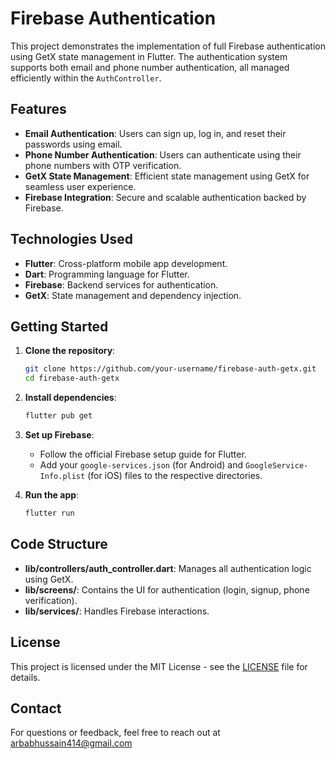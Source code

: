 # Firebase Authentication 

This project demonstrates the implementation of full Firebase authentication using GetX state management in Flutter. The authentication system supports both email and phone number authentication, all managed efficiently within the `AuthController`.

## Features

- **Email Authentication**: Users can sign up, log in, and reset their passwords using email.
- **Phone Number Authentication**: Users can authenticate using their phone numbers with OTP verification.
- **GetX State Management**: Efficient state management using GetX for seamless user experience.
- **Firebase Integration**: Secure and scalable authentication backed by Firebase.

## Technologies Used

- **Flutter**: Cross-platform mobile app development.
- **Dart**: Programming language for Flutter.
- **Firebase**: Backend services for authentication.
- **GetX**: State management and dependency injection.

## Getting Started

1. **Clone the repository**:
   ```bash
   git clone https://github.com/your-username/firebase-auth-getx.git
   cd firebase-auth-getx
   ```

2. **Install dependencies**:
   ```bash
   flutter pub get
   ```

3. **Set up Firebase**:
   - Follow the official Firebase setup guide for Flutter.
   - Add your `google-services.json` (for Android) and `GoogleService-Info.plist` (for iOS) files to the respective directories.

4. **Run the app**:
   ```bash
   flutter run
   ```

## Code Structure

- **lib/controllers/auth_controller.dart**: Manages all authentication logic using GetX.
- **lib/screens/**: Contains the UI for authentication (login, signup, phone verification).
- **lib/services/**: Handles Firebase interactions.

## License

This project is licensed under the MIT License - see the [LICENSE](LICENSE) file for details.

## Contact

For questions or feedback, feel free to reach out at [arbabhussain414@gmail.com](arbabhussain414@gmail.com)

